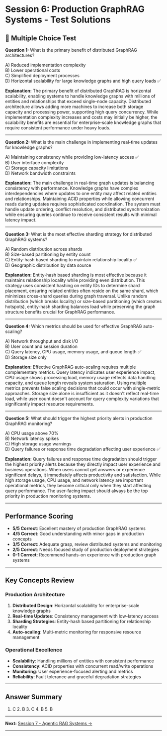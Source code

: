 # Session 6: Production GraphRAG Systems - Test Solutions

## 📝 Multiple Choice Test

**Question 1:** What is the primary benefit of distributed GraphRAG architectures?  

A) Reduced implementation complexity  
B) Lower operational costs  
C) Simplified deployment processes  
D) Horizontal scalability for large knowledge graphs and high query loads ✅  

**Explanation:** The primary benefit of distributed GraphRAG is horizontal scalability, enabling systems to handle knowledge graphs with millions of entities and relationships that exceed single-node capacity. Distributed architecture allows adding more machines to increase both storage capacity and processing power, supporting high query concurrency. While implementation complexity increases and costs may initially be higher, the scalability benefits are essential for enterprise-scale knowledge graphs that require consistent performance under heavy loads.

---

**Question 2:** What is the main challenge in implementing real-time updates for knowledge graphs?  

A) Maintaining consistency while providing low-latency access ✅  
B) User interface complexity  
C) Storage capacity limitations  
D) Network bandwidth constraints  

**Explanation:** The main challenge in real-time graph updates is balancing consistency with performance. Knowledge graphs have complex interdependencies where updates to one entity may affect related entities and relationships. Maintaining ACID properties while allowing concurrent reads during updates requires sophisticated coordination. The system must handle update ordering, conflict resolution, and distributed synchronization while ensuring queries continue to receive consistent results with minimal latency impact.

---

**Question 3:** What is the most effective sharding strategy for distributed GraphRAG systems?  

A) Random distribution across shards  
B) Size-based partitioning by entity count  
C) Entity-hash based sharding to maintain relationship locality ✅  
D) Geographic distribution by data source  

**Explanation:** Entity-hash based sharding is most effective because it maintains relationship locality while providing even distribution. This strategy uses consistent hashing on entity IDs to determine shard placement, ensuring related entities often reside on the same shard, which minimizes cross-shard queries during graph traversal. Unlike random distribution (which breaks locality) or size-based partitioning (which creates hotspots), entity-hash sharding balances load while preserving the graph structure benefits crucial for GraphRAG performance.

---

**Question 4:** Which metrics should be used for effective GraphRAG auto-scaling?  

A) Network throughput and disk I/O  
B) User count and session duration  
C) Query latency, CPU usage, memory usage, and queue length ✅  
D) Storage size only  

**Explanation:** Effective GraphRAG auto-scaling requires multiple complementary metrics. Query latency indicates user experience impact, CPU usage shows processing load, memory usage reflects data handling capacity, and queue length reveals system saturation. Using multiple metrics prevents false scaling decisions that could occur with single-metric approaches. Storage size alone is insufficient as it doesn't reflect real-time load, while user count doesn't account for query complexity variations that significantly impact resource requirements.

---

**Question 5:** What should trigger the highest priority alerts in production GraphRAG monitoring?  

A) CPU usage above 70%  
B) Network latency spikes  
C) High storage usage warnings  
D) Query failures or response time degradation affecting user experience ✅  

**Explanation:** Query failures and response time degradation should trigger the highest priority alerts because they directly impact user experience and business operations. When users cannot get answers or experience significant delays, it immediately affects productivity and satisfaction. While high storage usage, CPU usage, and network latency are important operational metrics, they become critical only when they start affecting query performance. The user-facing impact should always be the top priority in production monitoring systems.

---

## Performance Scoring

- **5/5 Correct**: Excellent mastery of production GraphRAG systems  
- **4/5 Correct**: Good understanding with minor gaps in production concepts  
- **3/5 Correct**: Adequate grasp, review distributed systems and monitoring  
- **2/5 Correct**: Needs focused study of production deployment strategies  
- **0-1 Correct**: Recommend hands-on experience with production graph systems  

---

## Key Concepts Review

### Production Architecture  
1. **Distributed Design**: Horizontal scalability for enterprise-scale knowledge graphs  
2. **Real-time Updates**: Consistency management with low-latency access  
3. **Sharding Strategies**: Entity-hash based partitioning for relationship locality  
4. **Auto-scaling**: Multi-metric monitoring for responsive resource management  

### Operational Excellence  
- **Scalability**: Handling millions of entities with consistent performance  
- **Consistency**: ACID properties with concurrent read/write operations  
- **Monitoring**: User experience-focused alerting and metrics  
- **Reliability**: Fault tolerance and graceful degradation strategies  

---

## Answer Summary  
1. C  2. B  3. C  4. B  5. B  

---

**Next:** [Session 7 - Agentic RAG Systems →](Session7_Agentic_RAG_Systems.md)

---
